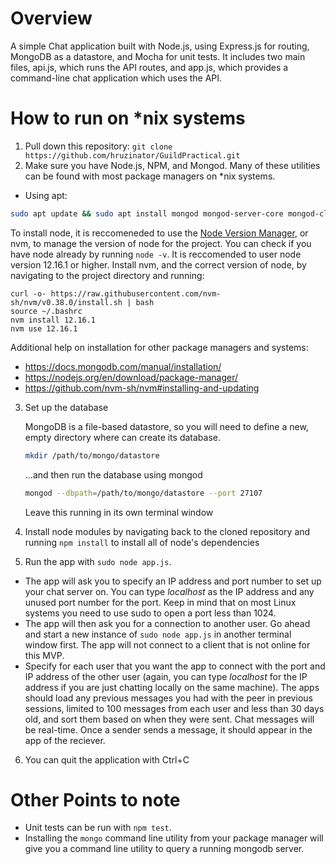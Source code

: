# Overview
A simple Chat application built with Node.js, using Express.js for routing, MongoDB as a datastore, and Mocha for unit tests. It includes two main files, api.js, which runs the API routes, and app.js, which provides a command-line chat application which uses the API.

# How to run on *nix systems

1) Pull down this repository: `git clone https://github.com/hruzinator/GuildPractical.git`
2) Make sure you have Node.js, NPM, and Mongod. Many of these utilities can be found with most package managers on *nix systems.
  * Using apt:
  ```bash
  sudo apt update && sudo apt install mongod mongod-server-core mongod-clients npm
  ```
  To install node, it is reccomeneded to use the [Node Version Manager](https://github.com/nvm-sh/nvm), or nvm, to manage the version of node for the project. You can check if you have node already by running `node -v`. It is reccomended to user node version 12.16.1 or higher. Install nvm, and the correct version of node, by navigating to the project directory and running:
  
  ```
  curl -o- https://raw.githubusercontent.com/nvm-sh/nvm/v0.38.0/install.sh | bash
  source ~/.bashrc
  nvm install 12.16.1
  nvm use 12.16.1
  ```
  
  Additional help on installation for other package managers and systems:
  * https://docs.mongodb.com/manual/installation/
  * https://nodejs.org/en/download/package-manager/
  * https://github.com/nvm-sh/nvm#installing-and-updating
3) Set up the database

    MongoDB is a file-based datastore, so you will need to define a new, empty directory where can create its database.
    ```bash
    mkdir /path/to/mongo/datastore
    ```
    ...and then run the database using mongod
    ```bash
    mongod --dbpath=/path/to/mongo/datastore --port 27107
    ```
    Leave this running in its own terminal window
  
4) Install node modules by navigating back to the cloned repository and running `npm install` to install all of node's dependencies
5) Run the app with `sudo node app.js`.
 * The app will ask you to specify an IP address and port number to set up your chat server on. You can type _localhost_ as the IP address and any unused port number for the port. Keep in mind that on most Linux systems you need to use sudo to open a port less than 1024.
 * The app will then ask you for a connection to another user. Go ahead and start a new instance of `sudo node app.js` in another terminal window first. The app will not connect to a client that is not online for this MVP.
 * Specify for each user that you want the app to connect with the port and IP address of the other user (again, you can type _localhost_ for the IP address if you are just chatting locally on the same machine). The apps should load any previous messages you had with the peer in previous sessions, limited to 100 messages from each user and less than 30 days old, and sort them based on when they were sent. Chat messages will be real-time. Once a sender sends a message, it should appear in the app of the reciever.
 6) You can quit the application with Ctrl+C
 
 # Other Points to note
* Unit tests can be run with `npm test`. 
* Installing the `mongo` command line utility from your package manager will give you a command line utility to query a running mongodb server.
